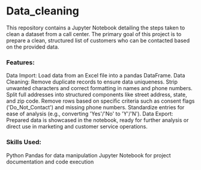 # Data_cleaning
This repository contains a Jupyter Notebook detailing the steps taken to clean a dataset from a call center. The primary goal of this project is to prepare a clean, structured list of customers who can be contacted based on the provided data.

### Features:

Data Import: Load data from an Excel file into a pandas DataFrame.
Data Cleaning:
Remove duplicate records to ensure data uniqueness.
Strip unwanted characters and correct formatting in names and phone numbers.
Split full addresses into structured components like street address, state, and zip code.
Remove rows based on specific criteria such as consent flags ('Do_Not_Contact') and missing phone numbers.
Standardize entries for ease of analysis (e.g., converting 'Yes'/'No' to 'Y'/'N').
Data Export: Prepared data is showcased in the notebook, ready for further analysis or direct use in marketing and customer service operations.

### Skills Used:

Python
Pandas for data manipulation
Jupyter Notebook for project documentation and code execution
